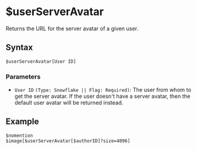 # $userServerAvatar
Returns the URL for the server avatar of a given user.

## Syntax
```
$userServerAvatar[User ID]
```

### Parameters
- `User ID` `(Type: Snowflake || Flag: Required)`: The user from whom to get the server avatar. If the user doesn't have a server avatar, then the default user avatar will be returned instead.

## Example
```
$nomention
$image[$userServerAvatar[$authorID]?size=4096]
```

``` discord yaml

```
